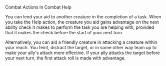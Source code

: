 Combat
Actions in Combat
Help
<p>
  You can lend your aid to another creature in the completion of a task. When you take the Help action, the creature you aid gains advantage on the next ability check it makes to perform the task you are helping with, provided that it makes the check before the start of your next turn.
</p>
<p>
  Alternatively, you can aid a friendly creature in attacking a creature within your reach. You feint, distract the target, or in some other way team up to make your ally's attack more effective. If your ally attacks the target before your next turn, the first attack roll is made with advantage.
</p>
